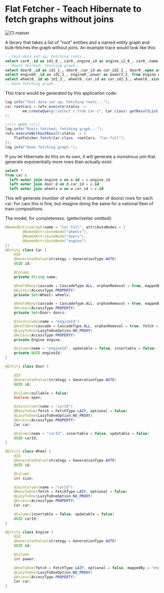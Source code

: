 # Flat Fetcher - Teach Hibernate to fetch graphs without joins
![CI matser](https://github.com/chklauser/flat-fetcher/workflows/CI/badge.svg?branch=master)

A library that takes a list of "root" entities and a named entity graph and bulk-fetches the graph  without joins. An example
trace would look like this:
```sql
-- Test data set up; Fetching roots...
select car0_.id as id1_0_, car0_.engine_id as engine_i2_0_, car0_.name as name3_0_ from car car0_
-- Roots fetched; fetching graph...
select door0_.id as id1_1_, door0_.car_id as car_id2_1_, door0_.open as open3_1_ from door door0_ where door0_.car_id in (? , ? , ? , ?)
select engine0_.id as id1_2_, engine0_.power as power2_2_ from engine engine0_ where engine0_.id in (? , ? , ? , ?)
select wheel0_.id as id1_3_, wheel0_.car_id as car_id2_3_, wheel0_.size as size3_3_ from wheel wheel0_ where wheel0_.car_id in (? , ? , ? , ?)
-- Done fetching graph.
```

This trace would be generated by this application code:
```java
log.info("Test data set up; Fetching roots...");
var rootCars = rwTx.execute(status ->
        em.createQuery("select c from Car c", Car.class).getResultList()
);

///// WHEN /////
log.info("Roots fetched; fetching graph...");
rwTx.executeWithoutResult(status -> {
    flatFetcher.fetch(Car.class, rootCars, "Car.full");
});
log.info("Done fetching graph.");
```

If you let Hibernate do this on its own, it will generate a monstrous join that generate exponentially more rows than actually exist:
```sql
select * 
from car c 
  left outer join engine e on e.id = c.engine_id
  left outer join door d on d.car_id = c.id
  left outer join wheels w on w.car_id = c.id 
```
This will generate (number of wheels) ⨉ (number of doors) rows for each car. For cars this is fine, but imagine doing the same 
for a national fleet of train compositions. 

The model, for completeness: (getter/setter omitted):
```java
@NamedEntityGraph(name = "Car.full", attributeNodes = {
        @NamedAttributeNode("wheels"),
        @NamedAttributeNode("doors"),
        @NamedAttributeNode("engine")
})
@Entity class Car {
    @Id
    @GeneratedValue(strategy = GenerationType.AUTO)
    UUID id;

    @Column
    private String name;

    @OneToMany(cascade = CascadeType.ALL, orphanRemoval = true, mappedBy = "car")
    @Access(AccessType.PROPERTY)
    private Set<Wheel> wheels;

    @OneToMany(cascade = CascadeType.ALL, orphanRemoval = true, mappedBy = "car")
    @Access(AccessType.PROPERTY)
    private Set<Door> doors;

    @JoinColumn(name = "engineId")
    @OneToOne(cascade = CascadeType.ALL, orphanRemoval = true, fetch = FetchType.LAZY)
    @LazyToOne(LazyToOneOption.NO_PROXY)
    @Access(AccessType.PROPERTY)
    private Engine engine;

    @Column(name = "engineId", updatable = false, insertable = false)
    private UUID engineId;
}

@Entity class Door {

    @Id
    @GeneratedValue(strategy = GenerationType.AUTO)
    UUID id;

    @Column(nullable = false)
    boolean open;

    @JoinColumn(name = "carId")
    @ManyToOne(fetch = FetchType.LAZY, optional = false)
    @LazyToOne(LazyToOneOption.NO_PROXY)
    @Access(AccessType.PROPERTY)
    Car car;

    @Column(name = "carId", insertable = false, updatable = false)
    UUID carId;
}

@Entity class Wheel {
    @Id
    @GeneratedValue(strategy = GenerationType.AUTO)
    UUID id;

    @Column
    int size;

    @JoinColumn(name = "carId")
    @ManyToOne(fetch = FetchType.LAZY, optional = false)
    @LazyToOne(LazyToOneOption.NO_PROXY)
    @Access(AccessType.PROPERTY)
    Car car;

    @Column(insertable = false, updatable = false)
    UUID carId;
}

@Entity class Engine {
    @Id
    @GeneratedValue(strategy = GenerationType.AUTO)
    UUID id;

    @Column
    int power;

    @OneToOne(fetch = FetchType.LAZY, optional = false, mappedBy = "engine")
    @LazyToOne(LazyToOneOption.NO_PROXY)
    @Access(AccessType.PROPERTY)
    Car car;
}
```

